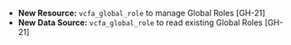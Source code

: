 * **New Resource:** `vcfa_global_role` to manage Global Roles [GH-21]
* **New Data Source:** `vcfa_global_role` to read existing Global Roles [GH-21]
